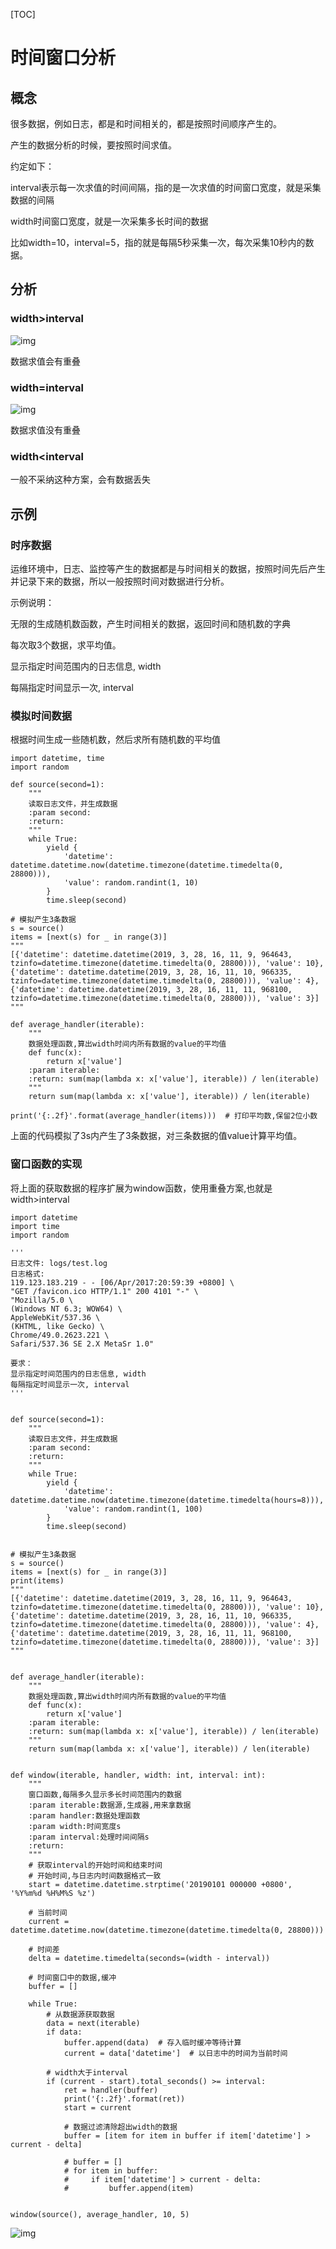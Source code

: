 [TOC]

# 时间窗口分析

## 概念

很多数据，例如日志，都是和时间相关的，都是按照时间顺序产生的。

产生的数据分析的时候，要按照时间求值。

约定如下：

interval表示每一次求值的时间间隔，指的是一次求值的时间窗口宽度，就是采集数据的间隔

width时间窗口宽度，就是一次采集多长时间的数据

比如width=10，interval=5，指的就是每隔5秒采集一次，每次采集10秒内的数据。

## 分析

### width>interval

![img](%E6%BB%91%E5%8A%A8%E7%AA%97%E5%8F%A3%E5%8A%9F%E8%83%BD.assets/f56bb769-0607-493f-b918-0c9a345fd254.jpg)

数据求值会有重叠

### width=interval

![img](%E6%BB%91%E5%8A%A8%E7%AA%97%E5%8F%A3%E5%8A%9F%E8%83%BD.assets/9d356006-2ccc-40fe-96f7-9f1f37837cc9.jpg)

数据求值没有重叠

### width<interval

一般不采纳这种方案，会有数据丢失

## 示例

### 时序数据

运维环境中，日志、监控等产生的数据都是与时间相关的数据，按照时间先后产生并记录下来的数据，所以一般按照时间对数据进行分析。

示例说明：

无限的生成随机数函数，产生时间相关的数据，返回时间和随机数的字典

每次取3个数据，求平均值。

显示指定时间范围内的日志信息, width

每隔指定时间显示一次, interval

### 模拟时间数据

根据时间生成一些随机数，然后求所有随机数的平均值

 

```
import datetime, time
import random

def source(second=1):
    """
    读取日志文件，并生成数据
    :param second:
    :return:
    """
    while True:
        yield {
            'datetime': datetime.datetime.now(datetime.timezone(datetime.timedelta(0, 28800))),
            'value': random.randint(1, 10)
        }
        time.sleep(second)

# 模拟产生3条数据
s = source()
items = [next(s) for _ in range(3)]
"""
[{'datetime': datetime.datetime(2019, 3, 28, 16, 11, 9, 964643, tzinfo=datetime.timezone(datetime.timedelta(0, 28800))), 'value': 10}, 
{'datetime': datetime.datetime(2019, 3, 28, 16, 11, 10, 966335, tzinfo=datetime.timezone(datetime.timedelta(0, 28800))), 'value': 4}, 
{'datetime': datetime.datetime(2019, 3, 28, 16, 11, 11, 968100, tzinfo=datetime.timezone(datetime.timedelta(0, 28800))), 'value': 3}]
"""

def average_handler(iterable):
    """
    数据处理函数,算出width时间内所有数据的value的平均值
    def func(x):
        return x['value']
    :param iterable:
    :return: sum(map(lambda x: x['value'], iterable)) / len(iterable)
    """
    return sum(map(lambda x: x['value'], iterable)) / len(iterable)

print('{:.2f}'.format(average_handler(items)))  # 打印平均数,保留2位小数
```

上面的代码模拟了3s内产生了3条数据，对三条数据的值value计算平均值。

### 窗口函数的实现

将上面的获取数据的程序扩展为window函数，使用重叠方案,也就是width>interval

 

```
import datetime
import time
import random

'''
日志文件: logs/test.log
日志格式: 
119.123.183.219 - - [06/Apr/2017:20:59:39 +0800] \
"GET /favicon.ico HTTP/1.1" 200 4101 "-" \
"Mozilla/5.0 \
(Windows NT 6.3; WOW64) \
AppleWebKit/537.36 \
(KHTML, like Gecko) \
Chrome/49.0.2623.221 \
Safari/537.36 SE 2.X MetaSr 1.0"

要求：
显示指定时间范围内的日志信息, width
每隔指定时间显示一次, interval
'''


def source(second=1):
    """
    读取日志文件，并生成数据
    :param second:
    :return:
    """
    while True:
        yield {
            'datetime': datetime.datetime.now(datetime.timezone(datetime.timedelta(hours=8))),
            'value': random.randint(1, 100)
        }
        time.sleep(second)


# 模拟产生3条数据
s = source()
items = [next(s) for _ in range(3)]
print(items)
"""
[{'datetime': datetime.datetime(2019, 3, 28, 16, 11, 9, 964643, tzinfo=datetime.timezone(datetime.timedelta(0, 28800))), 'value': 10},
{'datetime': datetime.datetime(2019, 3, 28, 16, 11, 10, 966335, tzinfo=datetime.timezone(datetime.timedelta(0, 28800))), 'value': 4},
{'datetime': datetime.datetime(2019, 3, 28, 16, 11, 11, 968100, tzinfo=datetime.timezone(datetime.timedelta(0, 28800))), 'value': 3}]
"""


def average_handler(iterable):
    """
    数据处理函数,算出width时间内所有数据的value的平均值
    def func(x):
        return x['value']
    :param iterable:
    :return: sum(map(lambda x: x['value'], iterable)) / len(iterable)
    """
    return sum(map(lambda x: x['value'], iterable)) / len(iterable)


def window(iterable, handler, width: int, interval: int):
    """
    窗口函数,每隔多久显示多长时间范围内的数据
    :param iterable:数据源,生成器,用来拿数据
    :param handler:数据处理函数
    :param width:时间宽度s
    :param interval:处理时间间隔s
    :return:
    """
    # 获取interval的开始时间和结束时间
    # 开始时间,与日志内时间数据格式一致
    start = datetime.datetime.strptime('20190101 000000 +0800', '%Y%m%d %H%M%S %z')

    # 当前时间
    current = datetime.datetime.now(datetime.timezone(datetime.timedelta(0, 28800)))

    # 时间差
    delta = datetime.timedelta(seconds=(width - interval))

    # 时间窗口中的数据,缓冲
    buffer = []

    while True:
        # 从数据源获取数据
        data = next(iterable)
        if data:
            buffer.append(data)  # 存入临时缓冲等待计算
            current = data['datetime']  # 以日志中的时间为当前时间

        # width大于interval
        if (current - start).total_seconds() >= interval:
            ret = handler(buffer)
            print('{:.2f}'.format(ret))
            start = current

            # 数据过滤清除超出width的数据
            buffer = [item for item in buffer if item['datetime'] > current - delta]

            # buffer = []
            # for item in buffer:
            #     if item['datetime'] > current - delta:
            #         buffer.append(item)


window(source(), average_handler, 10, 5)
```

![img](%E6%BB%91%E5%8A%A8%E7%AA%97%E5%8F%A3%E5%8A%9F%E8%83%BD.assets/5710b7d8-e98f-4527-a523-dcece2379c05.jpg)